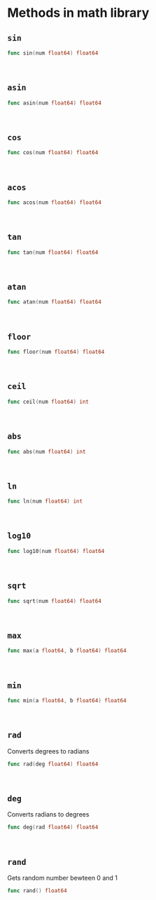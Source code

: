 # Methods in math library

## **`sin`**


```go
func sin(num float64) float64 
```

<br>

## **`asin`**


```go
func asin(num float64) float64 
```

<br>

## **`cos`**


```go
func cos(num float64) float64 
```

<br>

## **`acos`**


```go
func acos(num float64) float64 
```

<br>

## **`tan`**


```go
func tan(num float64) float64 
```

<br>

## **`atan`**


```go
func atan(num float64) float64 
```

<br>

## **`floor`**


```go
func floor(num float64) float64 
```

<br>

## **`ceil`**


```go
func ceil(num float64) int 
```

<br>

## **`abs`**


```go
func abs(num float64) int 
```

<br>

## **`ln`**


```go
func ln(num float64) int 
```

<br>

## **`log10`**


```go
func log10(num float64) float64 
```

<br>

## **`sqrt`**


```go
func sqrt(num float64) float64 
```

<br>

## **`max`**


```go
func max(a float64, b float64) float64 
```

<br>

## **`min`**


```go
func min(a float64, b float64) float64 
```

<br>

## **`rad`**

Converts degrees to radians

```go
func rad(deg float64) float64
```

<br>

## **`deg`**

Converts radians to degrees

```go
func deg(rad float64) float64
```

<br>

## **`rand`**

Gets random number bewteen 0 and 1

```go
func rand() float64
```

<br>

